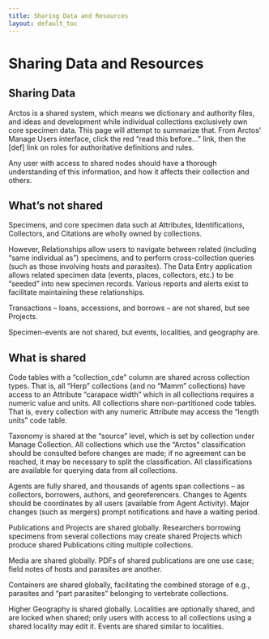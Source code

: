```yaml
---
title: Sharing Data and Resources
layout: default_toc
---
```


# Sharing Data and Resources

## Sharing Data

Arctos is a shared system, which means we dictionary and authority
files, and ideas and development while individual collections
exclusively own core specimen data. This page will attempt to summarize
that. From Arctos’ Manage Users interface, click the red “read this
before…” link, then the \[def\] link on roles for authoritative
definitions and rules.

Any user with access to shared nodes should have a thorough
understanding of this information, and how it affects their collection
and others.

What’s not shared
-----------------

Specimens, and core specimen data such at Attributes, Identifications,
Collectors, and Citations are wholly owned by collections.

However, Relationships allow users to navigate between related
(including “same individual as”) specimens, and to perform
cross-collection queries (such as those involving hosts and parasites).
The Data Entry application allows related specimen data (events, places,
collectors, etc.) to be “seeded” into new specimen records. Various
reports and alerts exist to facilitate maintaining these relationships.

Transactions – loans, accessions, and borrows – are not shared, but see
Projects.

Specimen-events are not shared, but events, localities, and geography
are.

## What is shared

Code tables with a “collection_cde” column are shared across collection
types. That is, all “Herp” collections (and no “Mamm” collections) have
access to an Attribute “carapace width” which in all collections
requires a numeric value and units. All collections share
non-partitioned code tables. That is, every collection with any numeric
Attribute may access the “length units” code table.

Taxonomy is shared at the “source” level, which is set by collection
under Manage Collection. All collections which use the “Arctos”
classification should be consulted before changes are made; if no
agreement can be reached, it may be necessary to split the
classification. All classifications are available for querying data from
all collections.

Agents are fully shared, and thousands of agents span collections – as
collectors, borrowers, authors, and georeferencers. Changes to Agents
should be coordinates by all users (available from Agent Activity).
Major changes (such as mergers) prompt notifications and have a waiting
period.

Publications and Projects are shared globally. Researchers borrowing
specimens from several collections may create shared Projects which
produce shared Publications citing multiple collections.

Media are shared globally. PDFs of shared publications are one use case;
field notes of hosts and parasites are another.

Containers are shared globally, facilitating the combined storage of
e.g., parasites and “part parasites” belonging to vertebrate
collections.

Higher Geography is shared globally. Localities are optionally shared,
and are locked when shared; only users with access to all collections
using a shared locality may edit it. Events are shared similar to
localities.
